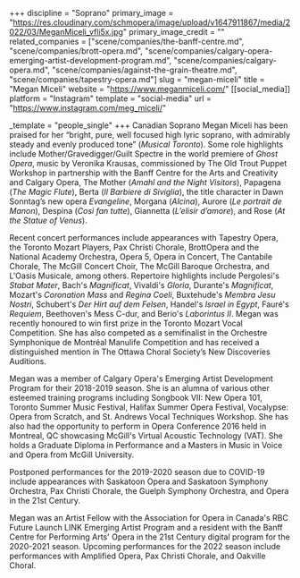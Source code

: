 +++
discipline = "Soprano"
primary_image = "https://res.cloudinary.com/schmopera/image/upload/v1647911867/media/2022/03/MeganMiceli_vfli5x.jpg"
primary_image_credit = ""
related_companies = ["scene/companies/the-banff-centre.md", "scene/companies/brott-opera.md", "scene/companies/calgary-opera-emerging-artist-development-program.md", "scene/companies/calgary-opera.md", "scene/companies/against-the-grain-theatre.md", "scene/companies/tapestry-opera.md"]
slug = "megan-miceli"
title = "Megan Miceli"
website = "https://www.meganmiceli.com/"
[[social_media]]
platform = "Instagram"
template = "social-media"
url = "https://www.instagram.com/meg_miceli/"

_template = "people_single"
+++
Canadian Soprano Megan Miceli has been praised for her “bright, pure, well focused high lyric soprano, with admirably steady and evenly produced tone” (_Musical Toronto_).  Some role highlights include Mother/Gravedigger/Guilt Spectre in the world premiere of _Ghost Opera_, music by Veronika Krausas, commissioned by The Old Trout Puppet Workshop in partnership with the Banff Centre for the Arts and Creativity and Calgary Opera, The Mother (_Amahl and the Night Visitors_), Papagena (_The Magic Flute_), Berta (_Il Barbiere di Siviglia_), the title character in Dawn Sonntag’s new opera _Evangeline_, Morgana (_Alcina_), Aurore (_Le portrait de Manon_), Despina (_Così fan tutte_), Giannetta (_L’elisir d’amore_), and Rose (_At the Statue of Venus_).

Recent concert performances include appearances with Tapestry Opera, the Toronto Mozart Players, Pax Christi Chorale, BrottOpera and the National Academy Orchestra, Opera 5, Opera in Concert, The Cantabile Chorale, The McGill Concert Choir, The McGill Baroque Orchestra, and L'Oasis Musicale, among others. Repertoire highlights include Pergolesi's _Stabat Mater_, Bach's _Magnificat_, Vivaldi's _Gloria_, Durante's _Magnificat_, Mozart's _Coronation Mass_ and _Regina Coeli_, Buxtehude's _Membra Jesu Nostri_, Schubert's _Der Hirt auf dem Felsen_, Handel's _Israel in Egypt_, Fauré's _Requiem_, Beethoven's Mess C-dur, and Berio's _Laborintus II_. Megan was recently honoured to win first prize in the Toronto Mozart Vocal Competition. She has also competed as a semifinalist in the Orchestre Symphonique de Montréal Manulife Competition and has received a distinguished mention in The Ottawa Choral Society’s New Discoveries Auditions.

Megan was a member of Calgary Opera's Emerging Artist Development Program for their 2018-2019 season. She is an alumna of various other esteemed training programs including Songbook VII: New Opera 101, Toronto Summer Music Festival, Halifax Summer Opera Festival, Vocalypse: Opera from Scratch, and St. Andrews Vocal Techniques Workshop. She has also had the opportunity to perform in Opera Conference 2016 held in Montreal, QC showcasing McGill's Virtual Acoustic Technology (VAT).  She holds a Graduate Diploma in Performance and a Masters in Music in Voice and Opera from McGill University. 

Postponed performances for the 2019-2020 season due to COVID-19 include appearances with Saskatoon Opera and Saskatoon Symphony Orchestra, Pax Christi Chorale, the Guelph Symphony Orchestra, and Opera in the 21st Century.

Megan was an Artist Fellow with the Association for Opera in Canada's RBC Future Launch LINK Emerging Artist Program and a resident with the Banff Centre for Performing Arts' Opera in the 21st Century digital program for the 2020-2021 season.  Upcoming performances for the 2022 season include performances with Amplified Opera, Pax Christi Chorale, and Oakville Choral.